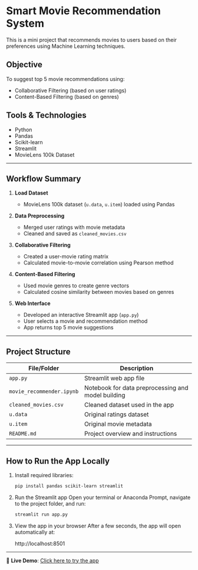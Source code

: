 # Smart Movie Recommendation System

This is a mini project that recommends movies to users based on their preferences using Machine Learning techniques.

## Objective
To suggest top 5 movie recommendations using:
-  Collaborative Filtering (based on user ratings)
-  Content-Based Filtering (based on genres)

## Tools & Technologies
- Python
- Pandas
- Scikit-learn
- Streamlit
- MovieLens 100k Dataset

---

## Workflow Summary

1. **Load Dataset**  
   - MovieLens 100k dataset (`u.data`, `u.item`) loaded using Pandas

2. **Data Preprocessing**  
   - Merged user ratings with movie metadata  
   - Cleaned and saved as `cleaned_movies.csv`

3. **Collaborative Filtering**  
   - Created a user-movie rating matrix  
   - Calculated movie-to-movie correlation using Pearson method

4. **Content-Based Filtering**  
   - Used movie genres to create genre vectors  
   - Calculated cosine similarity between movies based on genres

5. **Web Interface**  
   - Developed an interactive Streamlit app (`app.py`)  
   - User selects a movie and recommendation method  
   - App returns top 5 movie suggestions

---

## Project Structure

| File/Folder | Description |
|-------------|-------------|
| `app.py` | Streamlit web app file |
| `movie_recommender.ipynb` | Notebook for data preprocessing and model building |
| `cleaned_movies.csv` | Cleaned dataset used in the app |
| `u.data` | Original ratings dataset |
| `u.item` | Original movie metadata |
| `README.md` | Project overview and instructions |

---

## How to Run the App Locally

1. Install required libraries:
   ```bash
   pip install pandas scikit-learn streamlit
   
2. Run the Streamlit app
Open your terminal or Anaconda Prompt, navigate to the project folder, and run:
    ```bash
   streamlit run app.py

3. View the app in your browser
After a few seconds, the app will open automatically at:

   http://localhost:8501

---
🔗 **Live Demo**: [Click here to try the app](https://smart-movie-recommender-gwwfj69ryvc3b26zvtzrr5.streamlit.app)

